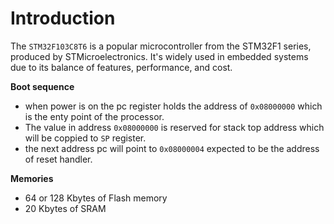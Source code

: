 # Introduction

The `STM32F103C8T6` is a popular microcontroller from the STM32F1 series, produced by STMicroelectronics. It's widely used in embedded systems due to its balance of features, performance, and cost.
<!-- 
**Toggle led** 
-   Led is connected to GPIO port C13 
-   To make a GPIO toggling in STM32, you need to work with two peripherals: 
    -   RCC (reset and clock control). 
    -   GPIOx (general purpose input/output). -->


**Boot sequence**
- when power is on the pc register holds the address of `0x08000000` which is the enty point of the processor.
- The value in address `0x08000000` is reserved for stack top address which will be coppied to `SP` register.
- the next address pc will point to `0x08000004` expected to be the address of reset handler.

**Memories**
- 64 or 128 Kbytes of Flash memory
- 20 Kbytes of SRAM
